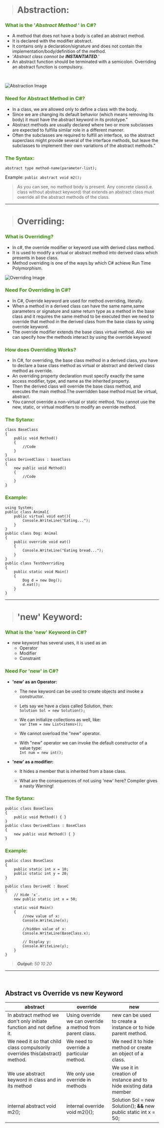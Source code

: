 <!--#3c8f0d - blue -->
<!--#3c8f0d - green -->


># Abstraction:

### <span style="color: #3c8f0d;">What is the '_Abstract Method_ ' in C#?</span> 
- A method that does not have a body is called an abstract method. 
- It is declared with the modifier abstract. 
- It contains only a declaration/signature and does not contain the implementation/body/definition of the method. 
- '_Abstract class cannot be  **INSTANTIATED**._'
- An abstract function should be terminated with a semicolon. Overriding an abstract function is compulsory.
<br>

![Abstraction Image](Images/Abstraction.png)

### <span style="color: #3c8f0d;">Need for Abstract Method in C#?</span>

- In a class, we are allowed only to define a class with the body.
- Since we are changing its default behavior (which means removing its body) it must have the abstract keyword in its prototype." 
- Abstract methods are usually declared where two or more subclasses are expected to fulfilla similar role in a different manner.
- Often the subclasses are required to fulfill an interface, so the abstract superclass might provide several of the interface methods, but leave the subclasses to implement their own variations of the abstract methods."


### <span style="color: #3c8f0d;">The Syntax: </span>
` abstract type method-name(parameter-list); `

Example:  `public abstract void m2();`

>As you can see, no method body is present. Any concrete class(i.e. class without abstract keyword) 
that extends an abstract class must override all the abstract methods of the class.


---


># Overriding:

### <span style="color: #3c8f0d;">What is Overriding?</span>
- In c#, the override modifier or keyword use with derived class method. 
- It is used to modify a virtual or abstract method into derived class which presents in base class.
- Method overriding is one of the ways by which C# achieve Run Time Polymorphism.
  

<span style="width:400px height:400px; ">![Overriding Image](Images/Overriding.png)

### <span style="color: #3c8f0d;">Need For Overriding in C#?</span>

- In C#, Override keyword are used for method overriding, literally.
- When a method in a derived class can have the same name,same parameters or signature and same return type as a method in the base class and it requires the same method to be executed then we need to override that method in the derived class from the base class by using override keyword.
- The override modifier extends the base class virtual method. Also we can specify how the methods interact by using the override keyword


### <span style="color: #3c8f0d;">How does Overriding Works?</span>

- In C#, for overriding, the base class method in a derived class, you have to declare a base class method as virtual or abstract and derived class method as override.
- An overriding property declaration must specify exactly the same access modifier, type, and name as the inherited property.
- Then the derived class will override the base class method, and executes the main method.The overridden base method must be virtual, abstract.
- You cannot override a non-virtual or static method. 
You cannot use the new, static, or virtual modifiers to modify an override method.

### <span style="color: #3c8f0d;">The Sytanx:</span>

```
class BaseClass
{
    public void Method()
    {
        //Code
    }
}
class DerivedClass : baseClass
{
    new public void Method()
    {
        //Code
    }
}
```
### <span style="color: #3c8f0d;">Example:</span>
```
using System;  
public class Animal{  
    public virtual void eat(){  
        Console.WriteLine("Eating...");  
    }  
}  
public class Dog: Animal  
{  
    public override void eat()  
    {  
        Console.WriteLine("Eating bread...");  
    }  
}  
public class TestOverriding  
{  
    public static void Main()  
    {  
        Dog d = new Dog();  
        d.eat();  
    }  
} 
```

---

># 'new' Keyword:
### <span style="color: #3c8f0d;">What is the 'new' Keyword in C#?</span>

- new keyword has several uses, it is used as an 
    - Operator
    - Modifier
    - Constraint


### <span style="color: #3c8f0d;">Need For 'new' in C#?</span>
- **'new' as an Operator:**
  - The new keyword can be used to create objects and invoke a constructor.
  - Lets say we have a class called Solution, then:
    <br>
    ` Solution Sol = new Solution();  `
    <br>
  - We can initialize collections as well, like:
    <br>
    `var Item = new List<items>();  `
    <br>
  - We cannot overload the "new" operator.

  - With "new" operator we can invoke the default constructor of a value type:<br>
    `Int num = new int();`
    <br>

- **'new' as a modifier:**
  - It hides a member that is inherited from a base class.

  - What are the consequences of not using 'new' here?
    Compiler gives a nasty Warning!

### <span style="color: #3c8f0d;">The Sytanx:</span>
```
public class BaseClass
{
    public void Method() { }
}
public class DerivedClass : BaseClass
{
    new public void Method() { }
}
```

### <span style="color: #3c8f0d;">Example:</span>

```
public class BaseClass
{
    public static int x = 10;
    public static int y = 20;
}

public class DerivedC : BaseC
{
    // Hide 'x'.
    new public static int x = 50;

    static void Main()
    {
        //new value of x:
        Console.WriteLine(x);

        //hidden value of x:
        Console.WriteLine(BaseClass.x);

        // Display y:
        Console.WriteLine(y);
    }
}
```
>***Output:***
*50
10
20*

---
</br>


## Abstract vs Override vs new Keyword


|**abstract** |  **override** | **new**|
|-------------|-----------------|----------------|
| In abstract method we don't only initiate function and not define it.| Using override we can override a method from parent class.             | new can be used to create a instance or to hide parent method.            |    
| We need it so that child class compulsorily overrides this(abstract) method.         | We need to override a particular method.          | We need it to hide method or create an object of a class.           |
| We use abstract keyword in class and in its method         | We only use override in methods             | We use it in creation of instance and to hide existing data member              |
| internal abstract void m2(); | internal override void m2(){}; | Solution Sol = new Solution();   **&&**  new public static int x = 50; |


